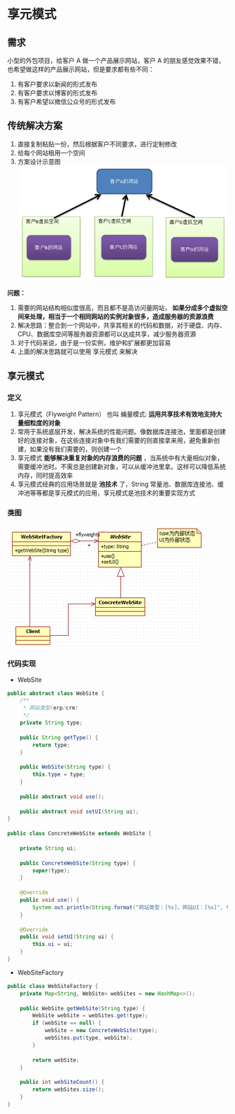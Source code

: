 # 享元模式
## 需求
小型的外包项目，给客户 A 做一个产品展示网站，客户 A 的朋友感觉效果不错，也希望做这样的产品展示网站，但是要求都有些不同：
1. 有客户要求以新闻的形式发布
2. 有客户要求以博客的形式发布
3. 有客户希望以微信公众号的形式发布

## 传统解决方案
1. 直接复制粘贴一份，然后根据客户不同要求，进行定制修改
2. 给每个网站租用一个空间
3. 方案设计示意图
![flyweight-old-solution](./assets/flyweight-old-solution.png)

**问题：**
1.	需要的网站结构相似度很高，而且都不是高访问量网站， **如果分成多个虚拟空间来处理，相当于一个相同网站的实例对象很多，造成服务器的资源浪费**
2.	解决思路：整合到一个网站中，共享其相关的代码和数据，对于硬盘、内存、CPU、数据库空间等服务器资源都可以达成共享，减少服务器资源
3.	对于代码来说，由于是一份实例，维护和扩展都更加容易
4.	上面的解决思路就可以使用 享元模式 来解决

## 享元模式
### 定义
1. 享元模式（Flyweight Pattern） 也叫 蝇量模式: **运用共享技术有效地支持大量细粒度的对象**
2. 常用于系统底层开发，解决系统的性能问题。像数据库连接池，里面都是创建好的连接对象，在这些连接对象中有我们需要的则直接拿来用，避免重新创建，如果没有我们需要的，则创建一个
3. 享元模式 **能够解决重复对象的内存浪费的问题** ，当系统中有大量相似对象，需要缓冲池时。不需总是创建新对象，可以从缓冲池里拿。这样可以降低系统内存，同时提高效率
4. 享元模式经典的应用场景就是 **池技术** 了，String 常量池、数据库连接池、缓冲池等等都是享元模式的应用，享元模式是池技术的重要实现方式

### 类图
![flyweight](./assets/flyweight.png)

### 代码实现
* WebSite
```java
public abstract class WebSite {
	/**
	 * 网站类型(erp/crm)
	 */
	private String type;

	public String getType() {
		return type;
	}

	public WebSite(String type) {
		this.type = type;
	}

	public abstract void use();

	public abstract void setUI(String ui);
}

public class ConcreteWebSite extends WebSite {

	private String ui;

	public ConcreteWebSite(String type) {
		super(type);
	}

	@Override
	public void use() {
		System.out.println(String.format("网站类型：[%s]，网站UI：[%s]", this.getType(), ui));
	}

	@Override
	public void setUI(String ui) {
		this.ui = ui;
	}
}
```

* WebSiteFactory
```java
public class WebSiteFactory {
	private Map<String, WebSite> webSites = new HashMap<>();

	public WebSite getWebSite(String type) {
		WebSite webSite = webSites.get(type);
		if (webSite == null) {
			webSite = new ConcreteWebSite(type);
			webSites.put(type, webSite);
		}

		return webSite;
	}

	public int webSiteCount() {
		return webSites.size();
	}
}
```

